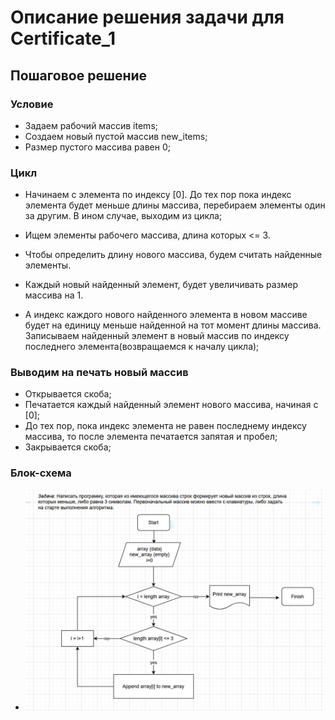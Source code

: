 # Описание решения задачи для Certificate_1
## Пошаговое решение
### Условие
*  Задаем рабочий массив items;
*  Создаем новый пустой массив new_items;
*  Размер пустого массива равен 0;
### Цикл

*  Начинаем с элемента по индексу [0]. До тех пор пока индекс элемента будет меньше длины массива, перебираем элементы один за другим. В ином случае, выходим из цикла;

* Ищем элементы рабочего массива, длина которых <= 3. 

* Чтобы определить длину нового массива, будем считать найденные элементы. 

* Каждый новый найденный элемент, будет увеличивать размер массива на 1.

* А индекс каждого нового найденного элемента в новом массиве будет на единицу меньше найденной на тот момент длины массива. Записываем найденный элемент в новый массив по индексу последнего элемента(возвращаемся к началу цикла);

### Выводим на печать новый массив
*  Открывается скоба;
*  Печатается каждый найденный элемент нового массива, начиная с [0];
*  До тех пор, пока индекс элемента не равен последнему индексу массива, то после элемента печатается запятая и пробел;
*  Закрывается скоба;

### Блок-схема
* ![Block scheme](/PrintScreen%20Certificate_1.jpg)






